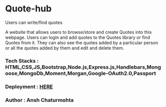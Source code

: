 # Quote-hub

Users can write/find quotes

A website that allows users to browse/store and create Quotes into this webpage. Users can login and add quotes to the Quotes library or find Quotes from it. They can also see the quotes added by a particular person or all the quotes added by them and edit and delete them.

### Tech Stacks : HTML,CSS,JS,Bootstrap,Node.js,Express.js,Handlebars,Mongoose,MongoDb,Moment,Morgan,Google-OAuth2.0,Passport

### Deployment : [HERE](quote-hub.herokuapp.com)

### Author : Ansh Chaturmohta

